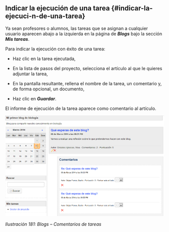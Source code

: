 ## Indicar la ejecución de una tarea {#indicar-la-ejecuci-n-de-una-tarea}

Ya sean profesores o alumnos, las tareas que se asignan a cualquier usuario aparecen abajo a la izquierda en la página de _**Blogs**_ bajo la sección _**Mis tareas**_.

Para indicar la ejecución con éxito de una tarea:

*   Haz clic en la tarea ejecutada,

*   En la lista de pasos del proyecto, selecciona el artículo al que le quieres adjuntar la tarea,

*   En la pantalla resultante, rellena el nombre de la tarea, un comentario y, de forma opcional, un documento,

*   Haz clic en _**Guardar**_.

El informe de ejecución de la tarea aparece como comentario al artículo.

![](../assets/images240.png)

*Ilustración 181: Blogs – Comentarios de tareas*

